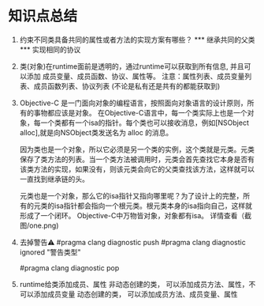 #  知识点总结

1. 约束不同类具备共同的属性或者方法的实现方案有哪些？
 *** 继承共同的父类  *** 实现相同的协议 
 
2. 类(对象)在runtime面前是透明的，通过runtime可以获取到所有信息, 并且可以添加 成员变量、成员函数、协议、属性等。
     注意：属性列表、成员变量列表、成员函数列表、协议列表 (不论是私有还是共有的都能获取到) 

3. Objective-C 是一门面向对象的编程语言，按照面向对象语言的设计原则，所有的事物都应该是对象。 在Objective-C语言中，每一个类实际上也是一个对象，每一个类都有一个isa的指针。每个类也可以接收消息，例如[NSObject alloc],就是向NSObject类发送名为 alloc 的消息。
    
    因为类也是一个对象，所以它必须是另一个类的实例，这个类就是元类。元类保存了类方法的列表。当一个类方法被调用时，元类会首先查找它本身是否有该类方法的实现，如果没有，则该元类会向它的父类查找该方法，这样就可以一直找到继承链的头。
    
    元类也是一个对象，那么它的isa指针又指向哪里呢？为了设计上的完整，所有的元类的isa指针都会指向一个根元类。根元类本身的isa指向自己，这样就形成了一个闭环。 Objective-C中万物皆对象，对象都有isa。
    详情查看（截图/one.png)
    
4.  去掉警告⚠️
    #pragma clang diagnostic push
    #pragma clang diagnostic ignored  "警告类型"
    
    #pragma clang diagnostic pop
    
    
5. runtime给类添加成员、属性
    非动态创建的类， 可以添加成员方法、属性，不可以添加成员变量
    动态创建的类， 可以添加成员方法、成员变量、属性
